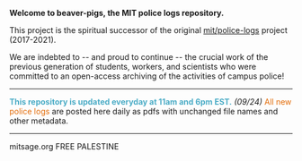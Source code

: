 **Welcome to beaver-pigs, the MIT police logs repository.**

This project is the spiritual successor of the original [mit/police-logs](https://github.com/mit/police-logs) project (2017-2021). 

We are indebted to -- and proud to continue -- the crucial work of the previous generation of students, workers, and scientists who were committed to an open-access archiving of the activities of campus police!

-----
**<font color="#4bacc6">This repository is updated everyday at 11am and 6pm EST.</font>** *(09/24)*
<font color="#e36c09">All new police logs</font> are posted here daily as pdfs with unchanged file names and other metadata.

-----

mitsage.org
FREE PALESTINE 

